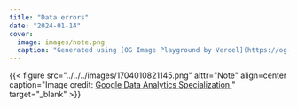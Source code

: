 ```yaml
---
title: "Data errors"
date: "2024-01-14"
cover:
  image: images/note.png
  caption: "Generated using [OG Image Playground by Vercel](https://og-playground.vercel.app/)"
---
```


{{< figure src="../../../images/1704010821145.png" alttr="Note" align=center caption="Image credit: [Google Data Analytics Specialization ](https://www.coursera.org/specializations/data-analytics-certificate)" target="_blank" >}}
